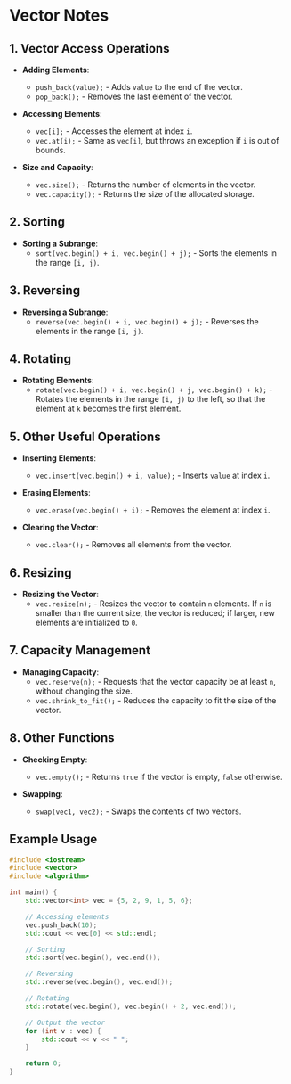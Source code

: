 # Vector Notes

## 1. Vector Access Operations

- **Adding Elements**:
  - `push_back(value);` - Adds `value` to the end of the vector.
  - `pop_back();` - Removes the last element of the vector.

- **Accessing Elements**:
  - `vec[i];` - Accesses the element at index `i`.
  - `vec.at(i);` - Same as `vec[i]`, but throws an exception if `i` is out of bounds.

- **Size and Capacity**:
  - `vec.size();` - Returns the number of elements in the vector.
  - `vec.capacity();` - Returns the size of the allocated storage.

## 2. Sorting

- **Sorting a Subrange**:
  - `sort(vec.begin() + i, vec.begin() + j);` - Sorts the elements in the range `[i, j)`.

## 3. Reversing

- **Reversing a Subrange**:
  - `reverse(vec.begin() + i, vec.begin() + j);` - Reverses the elements in the range `[i, j)`.

## 4. Rotating

- **Rotating Elements**:
  - `rotate(vec.begin() + i, vec.begin() + j, vec.begin() + k);` - Rotates the elements in the range `[i, j)` to the left, so that the element at `k` becomes the first element.

## 5. Other Useful Operations

- **Inserting Elements**:
  - `vec.insert(vec.begin() + i, value);` - Inserts `value` at index `i`.

- **Erasing Elements**:
  - `vec.erase(vec.begin() + i);` - Removes the element at index `i`.

- **Clearing the Vector**:
  - `vec.clear();` - Removes all elements from the vector.

## 6. Resizing

- **Resizing the Vector**:
  - `vec.resize(n);` - Resizes the vector to contain `n` elements. If `n` is smaller than the current size, the vector is reduced; if larger, new elements are initialized to `0`.

## 7. Capacity Management

- **Managing Capacity**:
  - `vec.reserve(n);` - Requests that the vector capacity be at least `n`, without changing the size.
  - `vec.shrink_to_fit();` - Reduces the capacity to fit the size of the vector.

## 8. Other Functions

- **Checking Empty**:
  - `vec.empty();` - Returns `true` if the vector is empty, `false` otherwise.

- **Swapping**:
  - `swap(vec1, vec2);` - Swaps the contents of two vectors.

## Example Usage

```cpp
#include <iostream>
#include <vector>
#include <algorithm>

int main() {
    std::vector<int> vec = {5, 2, 9, 1, 5, 6};

    // Accessing elements
    vec.push_back(10);
    std::cout << vec[0] << std::endl;

    // Sorting
    std::sort(vec.begin(), vec.end());

    // Reversing
    std::reverse(vec.begin(), vec.end());

    // Rotating
    std::rotate(vec.begin(), vec.begin() + 2, vec.end());

    // Output the vector
    for (int v : vec) {
        std::cout << v << " ";
    }

    return 0;
}

